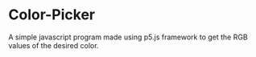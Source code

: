 # Color-Picker

A simple javascript program made using p5.js framework to get the RGB values of the desired color.
